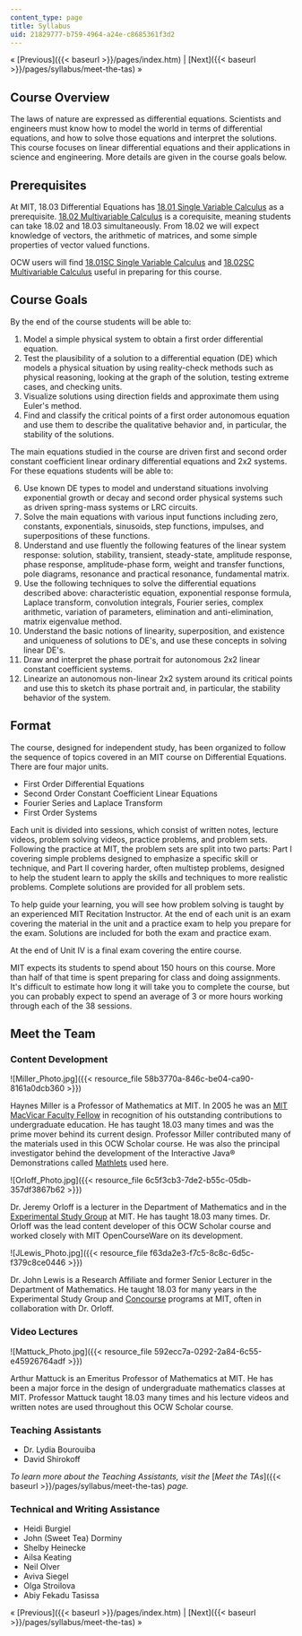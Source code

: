 ```yaml
---
content_type: page
title: Syllabus
uid: 21829777-b759-4964-a24e-c8685361f3d2
---
```


« [Previous]({{< baseurl >}}/pages/index.htm) | [Next]({{< baseurl >}}/pages/syllabus/meet-the-tas) »

Course Overview
---------------

The laws of nature are expressed as differential equations. Scientists and engineers must know how to model the world in terms of differential equations, and how to solve those equations and interpret the solutions. This course focuses on linear differential equations and their applications in science and engineering. More details are given in the course goals below.

Prerequisites
-------------

At MIT, 18.03 Differential Equations has [18.01 Single Variable Calculus](/courses/18-01-single-variable-calculus-fall-2006) as a prerequisite. [18.02 Multivariable Calculus](/courses/18-02-multivariable-calculus-spring-2006) is a corequisite, meaning students can take 18.02 and 18.03 simultaneously. From 18.02 we will expect knowledge of vectors, the arithmetic of matrices, and some simple properties of vector valued functions.

OCW users will find [18.01SC Single Variable Calculus](/courses/18-01sc-single-variable-calculus-fall-2010) and [18.02SC Multivariable Calculus](/courses/18-02sc-multivariable-calculus-fall-2010) useful in preparing for this course.

Course Goals
------------

By the end of the course students will be able to:

1.  Model a simple physical system to obtain a first order differential equation.
2.  Test the plausibility of a solution to a differential equation (DE) which models a physical situation by using reality-check methods such as physical reasoning, looking at the graph of the solution, testing extreme cases, and checking units.
3.  Visualize solutions using direction fields and approximate them using Euler's method.
4.  Find and classify the critical points of a first order autonomous equation and use them to describe the qualitative behavior and, in particular, the stability of the solutions.

The main equations studied in the course are driven first and second order constant coefficient linear ordinary differential equations and 2x2 systems. For these equations students will be able to:

6.  Use known DE types to model and understand situations involving exponential growth or decay and second order physical systems such as driven spring-mass systems or LRC circuits.
7.  Solve the main equations with various input functions including zero, constants, exponentials, sinusoids, step functions, impulses, and superpositions of these functions.
8.  Understand and use fluently the following features of the linear system response: solution, stability, transient, steady-state, amplitude response, phase response, amplitude-phase form, weight and transfer functions, pole diagrams, resonance and practical resonance, fundamental matrix.
9.  Use the following techniques to solve the differential equations described above: characteristic equation, exponential response formula, Laplace transform, convolution integrals, Fourier series, complex arithmetic, variation of parameters, elimination and anti-elimination, matrix eigenvalue method.
10.  Understand the basic notions of linearity, superposition, and existence and uniqueness of solutions to DE's, and use these concepts in solving linear DE's.
11.  Draw and interpret the phase portrait for autonomous 2x2 linear constant coefficient systems.
12.  Linearize an autonomous non-linear 2x2 system around its critical points and use this to sketch its phase portrait and, in particular, the stability behavior of the system.

Format
------

The course, designed for independent study, has been organized to follow the sequence of topics covered in an MIT course on Differential Equations. There are four major units.

*   First Order Differential Equations
*   Second Order Constant Coefficient Linear Equations
*   Fourier Series and Laplace Transform
*   First Order Systems

Each unit is divided into sessions, which consist of written notes, lecture videos, problem solving videos, practice problems, and problem sets. Following the practice at MIT, the problem sets are split into two parts: Part I covering simple problems designed to emphasize a specific skill or technique, and Part II covering harder, often multistep problems, designed to help the student learn to apply the skills and techniques to more realistic problems. Complete solutions are provided for all problem sets.

To help guide your learning, you will see how problem solving is taught by an experienced MIT Recitation Instructor. At the end of each unit is an exam covering the material in the unit and a practice exam to help you prepare for the exam. Solutions are included for both the exam and practice exam.

At the end of Unit IV is a final exam covering the entire course.

MIT expects its students to spend about 150 hours on this course. More than half of that time is spent preparing for class and doing assignments. It's difficult to estimate how long it will take you to complete the course, but you can probably expect to spend an average of 3 or more hours working through each of the 38 sessions.

Meet the Team
-------------

### Content Development

![Miller_Photo.jpg]({{< resource_file 58b3770a-846c-be04-ca90-8161a0dcb360 >}})

Haynes Miller is a Professor of Mathematics at MIT. In 2005 he was an [MIT MacVicar Faculty Fellow](http://web.mit.edu/macvicar/) in recognition of his outstanding contributions to undergraduate education. He has taught 18.03 many times and was the prime mover behind its current design. Professor Miller contributed many of the materials used in this OCW Scholar course. He was also the principal investigator behind the development of the Interactive Java® Demonstrations called [Mathlets](http://math.mit.edu/mathlets/) used here.

![Orloff_Photo.jpg]({{< resource_file 6c5f3cb3-7de2-b55c-05db-357df3867b62 >}})

Dr. Jeremy Orloff is a lecturer in the Department of Mathematics and in the [Experimental Study Group](http://esg.mit.edu/) at MIT. He has taught 18.03 many times. Dr. Orloff was the lead content developer of this OCW Scholar course and worked closely with MIT OpenCourseWare on its development.

![JLewis_Photo.jpg]({{< resource_file f63da2e3-f7c5-8c8c-6d5c-f379c8ce0446 >}})

Dr. John Lewis is a Research Affiliate and former Senior Lecturer in the Department of Mathematics. He taught 18.03 for many years in the Experimental Study Group and [Concourse](http://web.mit.edu/concourse/www/) programs at MIT, often in collaboration with Dr. Orloff.

### Video Lectures

![Mattuck_Photo.jpg]({{< resource_file 592ecc7a-0292-2a84-6c55-e45926764adf >}})

Arthur Mattuck is an Emeritus Professor of Mathematics at MIT. He has been a major force in the design of undergraduate mathematics classes at MIT. Professor Mattuck taught 18.03 many times and his lecture videos and written notes are used throughout this OCW Scholar course.

### Teaching Assistants

*   Dr. Lydia Bourouiba
*   David Shirokoff

 _To learn more about the Teaching Assistants, visit the_ [_Meet the TAs_]({{< baseurl >}}/pages/syllabus/meet-the-tas) _page._

### Technical and Writing Assistance

*   Heidi Burgiel
*   John (Sweet Tea) Dorminy
*   Shelby Heinecke
*   Ailsa Keating
*   Neil Olver
*   Aviva Siegel
*   Olga Stroilova
*   Abiy Fekadu Tasissa

« [Previous]({{< baseurl >}}/pages/index.htm) | [Next]({{< baseurl >}}/pages/syllabus/meet-the-tas) »